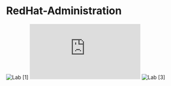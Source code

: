 # RedHat-Administration

![Lab [1]]([https://github.com/omarkhalil117/RedHat-Administration/blob/main/Lab%20%5B2%5D/Lab%20%5B2%5D.md](https://github.com/omarkhalil117/RedHat-Administration/blob/main/Lab%20%5B1%5D/Lab%20%5B1%5D.md)) 
![Lab [2]](https://github.com/omarkhalil117/RedHat-Administration/blob/main/Lab%20%5B2%5D/Lab%20%5B2%5D.md)
![Lab [3]](https://github.com/omarkhalil117/RedHat-Administration/tree/main/Lab%20%5B3%5D)

